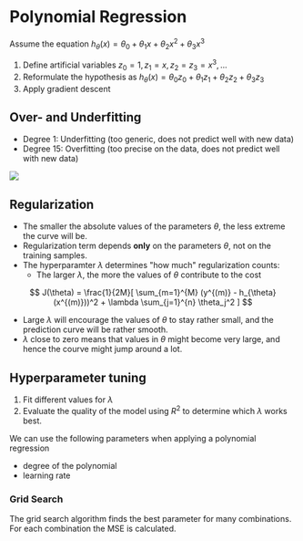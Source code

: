 # Polynomial Regression

Assume the equation $h_{\theta} (x) = \theta_0 + \theta_1 x + \theta_2 x^2+ \theta_3 x^3$

1. Define artificial variables $z_0 = 1, z_1 = x, z_2 = z_3 = x^3, ...$
2. Reformulate the hypothesis as $h_{\theta} (x) = \theta_0 z_0+ \theta_1 z_1 + \theta_2 z_2+ \theta_3 z_3$
3. Apply gradient descent

## Over- and Underfitting

- Degree 1: Underfitting (too generic, does not predict well with new data)
- Degree 15: Overfitting (too precise on the data, does not predict well with new data)

![](https://github.zhaw.ch/pages/doem/mldm_book/pics/regression2/over-and-underfitting.png)

## Regularization

- The smaller the absolute values of the parameters $\theta$, the less extreme the curve will be.
- Regularization term depends **only** on the parameters $\theta$, not on the training samples.
- The hyperparamter $\lambda$ determines "how much" regularization counts:
	- The larger $\lambda$, the more the values of $\theta$ contribute to the cost
	



$$
J(\theta) = \frac{1}{2M}[
	\sum_{m=1}^{M} (y^{(m)} - h_{\theta} (x^{(m)}))^2 + 
	\lambda \sum_{j=1}^{n} \theta_j^2 
]
$$

- Large $\lambda$ will encourage the values of $\theta$ to stay rather small, and the prediction curve will be rather smooth.
- $\lambda$ close to zero means that values in $\theta$ might become very large, and hence the courve might jump around a lot.

## Hyperparameter tuning

1. Fit different values for $\lambda$
2. Evaluate the quality of the model using $R^2$ to determine which $\lambda$ works best.

We can use the following parameters when applying a polynomial regression
- degree of the polynomial
- learning rate


### Grid Search

The grid search algorithm finds the best parameter for many combinations. For each combination the MSE is calculated.